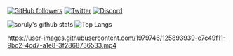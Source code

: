 [![GitHub followers](https://img.shields.io/github/followers/soruly?style=social)](https://github.com/soruly)
[![Twitter](https://img.shields.io/twitter/follow/soruly?style=social)](https://twitter.com/soruly)
[![Discord](https://img.shields.io/discord/437578425767559188.svg?style=social)](https://discord.gg/K9jn6Kj)

![soruly's github stats](https://github-readme-stats.vercel.app/api?username=soruly&show_icons=true&include_all_commits=true&count_private=true&line_height=28) ![Top Langs](https://github-readme-stats.vercel.app/api/top-langs/?username=soruly&layout=compact&langs_count=12)

https://user-images.githubusercontent.com/1979746/125893939-e7c49f11-9bc2-4cd7-a1e8-3f2868736533.mp4
